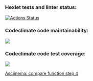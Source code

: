 ### Hexlet tests and linter status:
[![Actions Status](https://github.com/tusia95/frontend-project-46/actions/workflows/hexlet-check.yml/badge.svg)](https://github.com/tusia95/frontend-project-46/actions)

### Codeclimate code maintainability:
<a href="https://codeclimate.com/github/tusia95/frontend-project-46/maintainability"><img src="https://api.codeclimate.com/v1/badges/7532a21395696b3a65d8/maintainability" /></a>

### Codeclimate code test coverage:
<a href="https://codeclimate.com/github/tusia95/frontend-project-46/test_coverage"><img src="https://api.codeclimate.com/v1/badges/7532a21395696b3a65d8/test_coverage" /></a>

[Asciinema: compare function step 4](https://asciinema.org/a/gQx3SRbCRfdZj1GnPmeFOtOvd)
